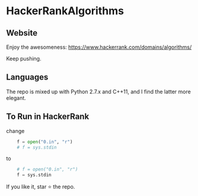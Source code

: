 # HackerRankAlgorithms

## Website
Enjoy the awesomeness: https://www.hackerrank.com/domains/algorithms/

Keep pushing.  

## Languages 
The repo is mixed up with Python 2.7.x and C++11, and I find the latter more elegant.  

## To Run in HackerRank
change 
```python 
    f = open("0.in", "r")
    # f = sys.stdin
```
to 
```python
    # f = open("0.in", "r")
    f = sys.stdin
```

If you like it, star :star: the repo.  